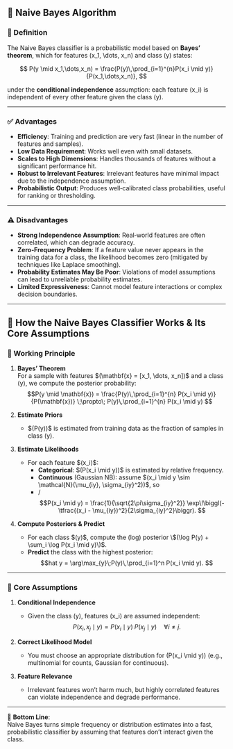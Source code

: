 ## 🤖 Naive Bayes Algorithm

### 📖 Definition
The Naive Bayes classifier is a probabilistic model based on **Bayes’ theorem**, which for features \(x_1, \dots, x_n\) and class \(y\) states:

$$
P(y \mid x_1,\dots,x_n)
= \frac{P(y)\,\prod_{i=1}^{n}P(x_i \mid y)}{P(x_1,\dots,x_n)},
$$

under the **conditional independence** assumption: each feature \(x_i\) is independent of every other feature given the class \(y\).

---

### ✅ Advantages
- **Efficiency**: Training and prediction are very fast (linear in the number of features and samples).  
- **Low Data Requirement**: Works well even with small datasets.  
- **Scales to High Dimensions**: Handles thousands of features without a significant performance hit.  
- **Robust to Irrelevant Features**: Irrelevant features have minimal impact due to the independence assumption.  
- **Probabilistic Output**: Produces well‑calibrated class probabilities, useful for ranking or thresholding.

---

### ⚠️ Disadvantages
- **Strong Independence Assumption**: Real‑world features are often correlated, which can degrade accuracy.  
- **Zero‑Frequency Problem**: If a feature value never appears in the training data for a class, the likelihood becomes zero (mitigated by techniques like Laplace smoothing).  
- **Probability Estimates May Be Poor**: Violations of model assumptions can lead to unreliable probability estimates.  
- **Limited Expressiveness**: Cannot model feature interactions or complex decision boundaries.

---

## 🤖 How the Naive Bayes Classifier Works & Its Core Assumptions

### 🔄 Working Principle

1. **Bayes’ Theorem**  
   For a sample with features \$(\mathbf{x} = [x_1, \dots, x_n]\)$ and a class \(y\), we compute the posterior probability:
   $$P(y \mid \mathbf{x})
   = \frac{P(y)\,\prod_{i=1}^{n} P(x_i \mid y)}{P(\mathbf{x})}
   \;\propto\; P(y)\,\prod_{i=1}^{n} P(x_i \mid y)
   $$
2. **Estimate Priors**  
   - \$(P(y)\)$ is estimated from training data as the fraction of samples in class \(y\).

3. **Estimate Likelihoods**  
   - For each feature \$(x_i\)$:
     - **Categorical**: \$(P(x_i \mid y)\)$ is estimated by relative frequency.
     - **Continuous** (Gaussian NB): assume \$(x_i \mid y \sim \mathcal{N}(\mu_{iy}, \sigma_{iy}^2)\)$, so
     - /
       $$P(x_i \mid y)
       = \frac{1}{\sqrt{2\pi\sigma_{iy}^2}}
         \exp\!\biggl(-\tfrac{(x_i - \mu_{iy})^2}{2\sigma_{iy}^2}\biggr).
       $$

4. **Compute Posteriors & Predict**  
   - For each class \$(y\)$, compute the (log) posterior \$(\log P(y) + \sum_i \log P(x_i \mid y)\)$.  
   - **Predict** the class with the highest posterior:
     $$hat y = \arg\max_{y}\;P(y)\,\prod_{i=1}^n P(x_i \mid y).
     $$

---

### 🧩 Core Assumptions

1. **Conditional Independence**  
   - Given the class \(y\), features \(x_i\) are assumed independent:
     $$P(x_i, x_j \mid y)
     = P(x_i \mid y)\;P(x_j \mid y)
     \quad\forall i \neq j.
     $$

2. **Correct Likelihood Model**  
   - You must choose an appropriate distribution for \(P(x_i \mid y)\) (e.g., multinomial for counts, Gaussian for continuous).

3. **Feature Relevance**  
   - Irrelevant features won’t harm much, but highly correlated features can violate independence and degrade performance.

---

🎯 **Bottom Line**:  
Naive Bayes turns simple frequency or distribution estimates into a fast, probabilistic classifier by assuming that features don’t interact given the class.  

